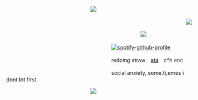 　　　　　　　　　　　　　　　　![](https://files.catbox.moe/l5x4sy.png)

⠀⠀⠀⠀ ⠀⠀⠀⠀⠀⠀ ⠀⠀⠀⠀⠀⠀ ⠀⠀⠀⠀⠀⠀ ⠀⠀⠀⠀ ⠀⠀⠀⠀⠀⠀⠀⠀⠀ ⠀⠀⠀⠀⠀⠀ ⠀⠀⠀![](https://komarev.com/ghpvc/?username=anxious-fool&style=plastic&color=97A4B8&label=visitors)

⠀⠀⠀⠀ ⠀⠀⠀⠀⠀⠀ ⠀⠀⠀⠀⠀⠀ ⠀⠀⠀⠀⠀⠀ ⠀⠀⠀⠀ ⠀⠀⠀⠀⠀⠀⠀![](https://files.catbox.moe/x3rsqa.png)

　　　　　　　　　　　　　　　　　　　　[![spotify-github-profile](https://spotify-github-profile.kittinanx.com/api/view?uid=31qksqvledjlzayl6rihe2luhir4&cover_image=true&theme=novatorem&show_offline=false&background_color=121212&interchange=false&bar_color=78ffff&bar_color_cover=false)](https://github.com/kittinan/spotify-github-profile)
                
　　　　　　　　　　　　　　　　　　　　redoing straw ⠀[ata](https://remainings.atabook.org/) ⠀c*h enc
                    
　　　　　　　　　　　　　　　　　　　　social anxiety, some.ti,emes i dont Int first

　　　　　　　　　　　　　　　　![](https://files.catbox.moe/xo7r7q.png)
